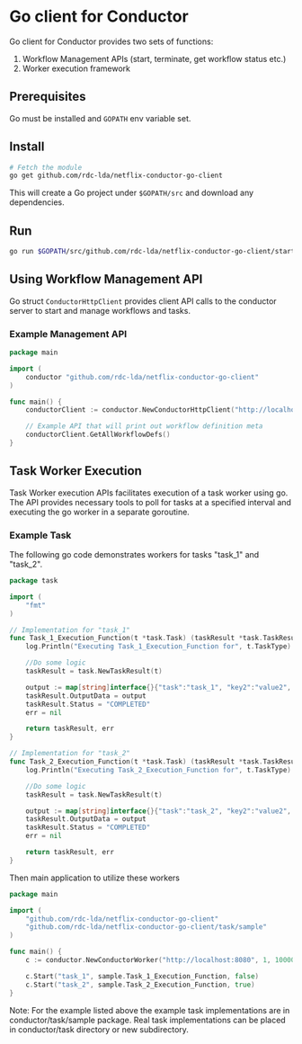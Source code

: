 # Go client for Conductor

Go client for Conductor provides two sets of functions:

1. Workflow Management APIs (start, terminate, get workflow status etc.)
2. Worker execution framework

## Prerequisites

Go must be installed and `GOPATH` env variable set.

## Install

~~~bash
# Fetch the module
go get github.com/rdc-lda/netflix-conductor-go-client
~~~

This will create a Go project under `$GOPATH/src` and download any dependencies.

## Run

~~~bash
go run $GOPATH/src/github.com/rdc-lda/netflix-conductor-go-client/startclient/startclient.go
~~~

## Using Workflow Management API

Go struct `ConductorHttpClient` provides client API calls to the conductor server to start and manage workflows and tasks.

### Example Management API

~~~go
package main

import (
    conductor "github.com/rdc-lda/netflix-conductor-go-client"
)

func main() {
    conductorClient := conductor.NewConductorHttpClient("http://localhost:8080")

    // Example API that will print out workflow definition meta
    conductorClient.GetAllWorkflowDefs()
}

~~~

## Task Worker Execution

Task Worker execution APIs facilitates execution of a task worker using go.  The API provides necessary tools to poll for tasks at a specified interval and executing the go worker in a separate goroutine.

### Example Task

The following go code demonstrates workers for tasks "task_1" and "task_2".

~~~go
package task

import (
    "fmt"
)

// Implementation for "task_1"
func Task_1_Execution_Function(t *task.Task) (taskResult *task.TaskResult, err error) {
    log.Println("Executing Task_1_Execution_Function for", t.TaskType)

    //Do some logic
    taskResult = task.NewTaskResult(t)

    output := map[string]interface{}{"task":"task_1", "key2":"value2", "key3":3, "key4":false}
    taskResult.OutputData = output
    taskResult.Status = "COMPLETED"
    err = nil

    return taskResult, err
}

// Implementation for "task_2"
func Task_2_Execution_Function(t *task.Task) (taskResult *task.TaskResult, err error) {
    log.Println("Executing Task_2_Execution_Function for", t.TaskType)

    //Do some logic
    taskResult = task.NewTaskResult(t)

    output := map[string]interface{}{"task":"task_2", "key2":"value2", "key3":3, "key4":false}
    taskResult.OutputData = output
    taskResult.Status = "COMPLETED"
    err = nil

    return taskResult, err
}
~~~

Then main application to utilize these workers

~~~go
package main

import (
    "github.com/rdc-lda/netflix-conductor-go-client"
    "github.com/rdc-lda/netflix-conductor-go-client/task/sample"
)

func main() {
    c := conductor.NewConductorWorker("http://localhost:8080", 1, 10000)

    c.Start("task_1", sample.Task_1_Execution_Function, false)
    c.Start("task_2", sample.Task_2_Execution_Function, true)
}

~~~

Note: For the example listed above the example task implementations are in conductor/task/sample package.  Real task implementations can be placed in conductor/task directory or new subdirectory.
